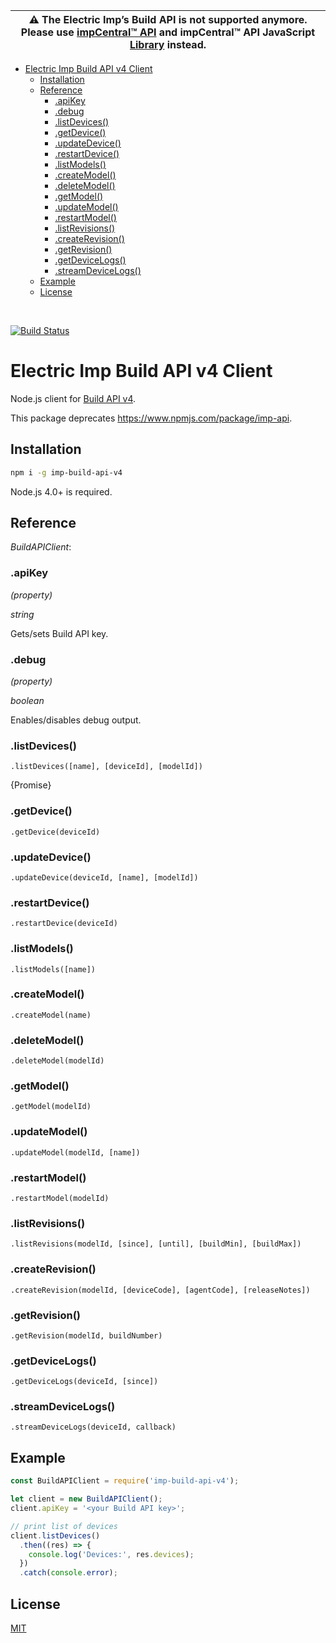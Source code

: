 | :warning: The Electric Imp’s Build API is not supported anymore. Please use [impCentral™ API](https://apidoc.electricimp.com) and impCentral™ API JavaScript [Library](https://github.com/electricimp/imp-central-api) instead. |
| --- |

- [Electric Imp Build API v4 Client](#electric-imp-build-api-v4-client)
  - [Installation](#installation)
  - [Reference](#reference)
    - [.apiKey](#apikey)
    - [.debug](#debug)
    - [.listDevices()](#listdevices)
    - [.getDevice()](#getdevice)
    - [.updateDevice()](#updatedevice)
    - [.restartDevice()](#restartdevice)
    - [.listModels()](#listmodels)
    - [.createModel()](#createmodel)
    - [.deleteModel()](#deletemodel)
    - [.getModel()](#getmodel)
    - [.updateModel()](#updatemodel)
    - [.restartModel()](#restartmodel)
    - [.listRevisions()](#listrevisions)
    - [.createRevision()](#createrevision)
    - [.getRevision()](#getrevision)
    - [.getDeviceLogs()](#getdevicelogs)
    - [.streamDeviceLogs()](#streamdevicelogs)
  - [Example](#example)
  - [License](#license)

<!-- END doctoc generated TOC please keep comment here to allow auto update -->

<br />

[![Build Status](https://travis-ci.org/electricimp/imp-build-api-v4.svg?branch=master)](https://travis-ci.org/electricimp/imp-build-api-v4)

# Electric Imp Build API v4 Client

Node.js client for [Build API v4](https://electricimp.com/docs/buildapi/).

This package deprecates https://www.npmjs.com/package/imp-api.

## Installation

```bash
npm i -g imp-build-api-v4
```

Node.js 4.0+ is required.

## Reference

_BuildAPIClient_:

### .apiKey

_(property)_

_string_

Gets/sets Build API key.

### .debug

_(property)_

_boolean_

Enables/disables debug output.

### .listDevices()

`.listDevices([name], [deviceId], [modelId])`

{Promise}

### .getDevice()

`.getDevice(deviceId)`

### .updateDevice()

`.updateDevice(deviceId, [name], [modelId])`

### .restartDevice()

`.restartDevice(deviceId)`

### .listModels()

`.listModels([name])`

### .createModel()

`.createModel(name)`

### .deleteModel()

`.deleteModel(modelId)`

### .getModel()

`.getModel(modelId)`

### .updateModel()

`.updateModel(modelId, [name])`

### .restartModel()

`.restartModel(modelId)`

### .listRevisions()

`.listRevisions(modelId, [since], [until], [buildMin], [buildMax])`

### .createRevision()

`.createRevision(modelId, [deviceCode], [agentCode], [releaseNotes])`

### .getRevision()

`.getRevision(modelId, buildNumber)`

### .getDeviceLogs()

`.getDeviceLogs(deviceId, [since])`

### .streamDeviceLogs()

`.streamDeviceLogs(deviceId, callback)`

## Example

```js
const BuildAPIClient = require('imp-build-api-v4');

let client = new BuildAPIClient();
client.apiKey = '<your Build API key>';

// print list of devices
client.listDevices()
  .then((res) => {
    console.log('Devices:', res.devices);
  })
  .catch(console.error);
```

## License

[MIT](./LICENSE)
